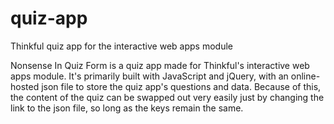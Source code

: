# quiz-app
Thinkful quiz app for the interactive web apps module

Nonsense In Quiz Form is a quiz app made for Thinkful's interactive web apps module. It's primarily built with JavaScript and jQuery,
with an online-hosted json file to store the quiz app's questions and data. Because of this, the content of the quiz can be swapped out
very easily just by changing the link to the json file, so long as the keys remain the same.
